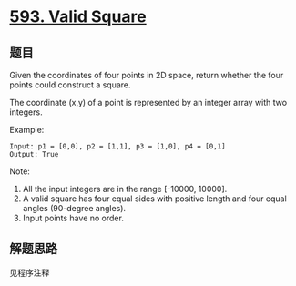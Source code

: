 # [593. Valid Square](https://leetcode.com/problems/valid-square/)

## 题目

Given the coordinates of four points in 2D space, return whether the four points could construct a square.

The coordinate (x,y) of a point is represented by an integer array with two integers.

Example:

```text
Input: p1 = [0,0], p2 = [1,1], p3 = [1,0], p4 = [0,1]
Output: True
```

Note:

1. All the input integers are in the range [-10000, 10000].
1. A valid square has four equal sides with positive length and four equal angles (90-degree angles).
1. Input points have no order.

## 解题思路

见程序注释
